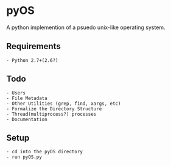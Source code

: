 pyOS
====

A python implemention of a psuedo unix-like operating system.

Requirements
-------------
    - Python 2.7+(2.6?)

Todo
----
    - Users
    - File Metadata
    - Other Utilities (grep, find, xargs, etc)
    - Formalize the Directory Structure
    - Thread(multiprocess?) processes
    - Documentation

Setup
-----
    - cd into the pyOS directory
    - run pyOS.py